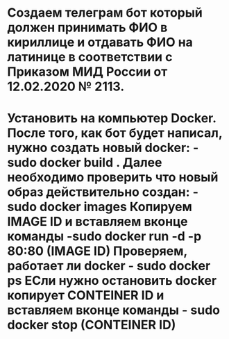 <h1>Создаем телеграм бот который должен принимать ФИО в кириллице и отдавать ФИО на латинице в соответствии с Приказом МИД России от 12.02.2020 № 2113.<h1>
Установить на компьютер Docker.
После того, как бот будет написал, нужно создать новый docker: - sudo docker build .
Далее необходимо проверить что новый образ действительно создан: - sudo docker images
Копируем IMAGE ID и вставляем вконце команды -sudo docker run -d -p 80:80 (IMAGE ID)
Проверяем, работает ли docker - sudo docker ps
ЕСли нужно остановить docker копирует CONTEINER ID и вставляем вконце команды - sudo docker stop (CONTEINER ID) 
